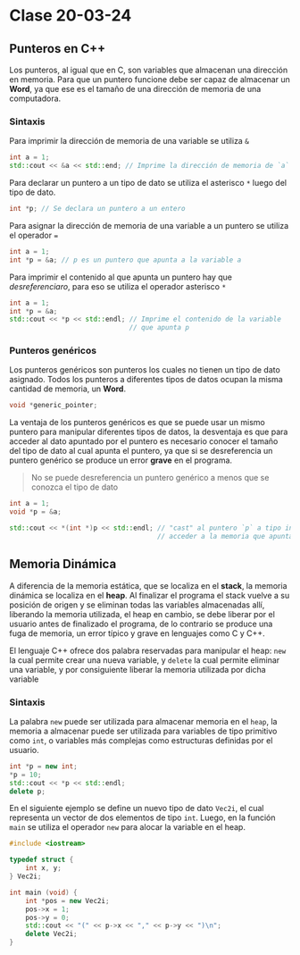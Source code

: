 # Clase 20-03-24

## Punteros en C++

Los punteros, al igual que en C, son variables que almacenan una dirección en
memoria. Para que un puntero funcione debe ser capaz de almacenar un **Word**,
ya que ese es el tamaño de una dirección de memoria de una computadora.

### Sintaxis

Para imprimir la dirección de memoria de una variable se utiliza `&`

```c++
int a = 1;
std::cout << &a << std::end; // Imprime la dirección de memoria de `a`
```

Para declarar un puntero a un tipo de dato se utiliza el asterisco `*` luego del
tipo de dato.

```c++
int *p; // Se declara un puntero a un entero
```

Para asignar la dirección de memoria de una variable a un puntero se utiliza el
operador `=`

```c++
int a = 1;
int *p = &a; // p es un puntero que apunta a la variable a
```

Para imprimir el contenido al que apunta un puntero hay que *desreferenciaro*,
para eso se utiliza el operador asterisco `*`

```c++
int a = 1;
int *p = &a;
std::cout << *p << std::endl; // Imprime el contenido de la variable
                              // que apunta p
```

### Punteros genéricos

Los punteros genéricos son punteros los cuales no tienen un tipo de dato
asignado. Todos los punteros a diferentes tipos de datos ocupan la misma
cantidad de memoria, un **Word**.

```c++
void *generic_pointer;
```

La ventaja de los punteros genéricos es que se puede usar un mismo puntero para
manipular diferentes tipos de datos, la desventaja es que para acceder al dato
apuntado por el puntero es necesario conocer el tamaño del tipo de dato al cual
apunta el puntero, ya que si se desreferencia un puntero genérico se produce un
error **grave** en el programa.

> No se puede desreferencia un puntero genérico a menos que se conozca el tipo
> de dato

```c++
int a = 1;
void *p = &a;

std::cout << *(int *)p << std::endl; // "cast" al puntero `p` a tipo int para
                                     // acceder a la memoria que apunta
```

## Memoria Dinámica

A diferencia de la memoria estática, que se localiza en el **stack**, la memoria
dinámica se localiza en el **heap**. Al finalizar el programa el stack vuelve
a su posición de origen y se eliminan todas las variables almacenadas allí,
liberando la memoria utilizada, el heap en cambio, se debe liberar por el
usuario antes de finalizado el programa, de lo contrario se produce una fuga de
memoria, un error típico y grave en lenguajes como C y C++.

El lenguaje C++ ofrece dos palabra reservadas para manipular el heap: `new` la
cual permite crear una nueva variable, y `delete` la cual permite eliminar una
variable, y por consiguiente liberar la memoria utilizada por dicha variable

### Sintaxis

La palabra `new` puede ser utilizada para almacenar memoria en el `heap`, la
memoria a almacenar puede ser utilizada para variables de tipo primitivo como
`int`, o variables más complejas como estructuras definidas por el usuario.

```c++
int *p = new int;
*p = 10;
std::cout << *p << std::endl;
delete p;
```

En el siguiente ejemplo se define un nuevo tipo de dato `Vec2i`, el cual
representa un vector de dos elementos de tipo `int`. Luego, en la función `main`
se utiliza el operador `new` para alocar la variable en el heap.

```c++
#include <iostream>

typedef struct {
    int x, y;
} Vec2i;

int main (void) {
    int *pos = new Vec2i;
    pos->x = 1;
    pos->y = 0;
    std::cout << "(" << p->x << "," << p->y << ")\n";
    delete Vec2i;
}
```
